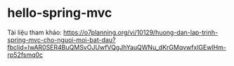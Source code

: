 # hello-spring-mvc
Tài liệu tham khảo: https://o7planning.org/vi/10129/huong-dan-lap-trinh-spring-mvc-cho-nguoi-moi-bat-dau?fbclid=IwAR0SER4BuQMSvOJUwfVQgJhYauQWNu_dKrGMqvwfxlGEwIHm-rp52fsmq0c
